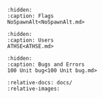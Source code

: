 ```{toctree}
:hidden:
:caption: Flags
NoSpawnAlt<NoSpawnAlt.md>
```
```{toctree}
:hidden:
:caption: Users
ATHSE<ATHSE.md>
```
```{toctree}
:hidden:
:caption: Bugs and Errors
100 Unit bug<100 Unit bug.md>
```

```{include} ../README.md
:relative-docs: docs/
:relative-images:
```
